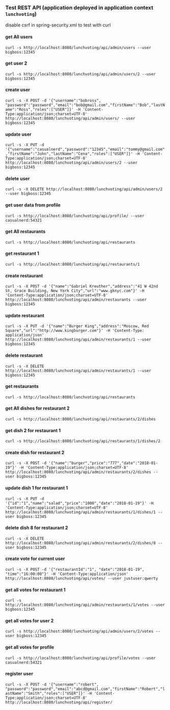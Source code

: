 ### Test REST API (application deployed in application context `lunchvoting`)
disable csrf in spring-security.xml to test with curl

#### get All users
`curl -s http://localhost:8080/lunchvoting/api/admin/users --user bigboss:12345`

#### get user 2
`curl -s http://localhost:8080/lunchvoting/api/admin/users/2 --user bigboss:12345`

#### create user
`curl -s -X POST -d '{"username":"bobross", "password":"password","email":"bob@gmail.com","firstName":"Bob","lastName":"Ross","roles":["USER"]}' -H 'Content-Type:application/json;charset=UTF-8' http://localhost:8080/lunchvoting/api/admin/users/ --user bigboss:12345`

#### update user
`curl -s -X PUT -d '{"username":"casualnerd","password":"12345","email":"tommy@gmail.com","firstName":"John","lastName":"Cena","roles":["USER"]}' -H 'Content-Type:application/json;charset=UTF-8' http://localhost:8080/lunchvoting/api/admin/users/2 --user bigboss:12345`

#### delete user
`curl -s -X DELETE http://localhost:8080/lunchvoting/api/admin/users/2 --user bigboss:12345`

#### get user data from profile
`curl -s http://localhost:8080/lunchvoting/api/profile/ --user casualnerd:54321`

#### get All restaurants
`curl -s http://localhost:8080/lunchvoting/api/restaurants`

#### get restaurant 1
`curl -s http://localhost:8080/lunchvoting/api/restaurants/1`

#### create restaurant
`curl -s -X POST -d '{"name":"Gabriel Kreuther","address":"41 W 42nd St, Grace Building, New York City","url":"www.gknyc.com"}' -H 'Content-Type:application/json;charset=UTF-8' http://localhost:8080/lunchvoting/api/admin/restaurants --user bigboss:12345`

#### update restaurant
`curl -s -X PUT -d '{"name":"Burger King","address":"Moscow, Red Square","url":"http://www.kingburger.com"}' -H 'Content-Type: application/json' http://localhost:8080/lunchvoting/api/admin/restaurants/1 --user bigboss:12345`

#### delete restaurant
`curl -s -X DELETE http://localhost:8080/lunchvoting/api/admin/restaurants/1 --user bigboss:12345`

#### get restaurants
`curl -s http://localhost:8080/lunchvoting/api/restaurants`

#### get All dishes for restaurant 2
`curl -s http://localhost:8080/lunchvoting/api/restaurants/2/dishes`

#### get dish 2 for restaurant 1
`curl -s http://localhost:8080/lunchvoting/api/restaurants/1/dishes/2`

#### create dish for restaurant 2
`curl -s -X POST -d '{"name":"burger","price":"777","date":"2018-01-19"}' -H 'Content-Type:application/json;charset=UTF-8' http://localhost:8080/lunchvoting/api/admin/restaurants/2/dishes --user bigboss:12345`

#### update dish 1 for restaurant 1
`curl -s -X PUT -d '{"id":"1","name":"salad","price":"1000","date":"2018-01-19"}' -H 'Content-Type:application/json;charset=UTF-8' http://localhost:8080/lunchvoting/api/admin/restaurants/1/dishes/1 --user bigboss:12345`

#### delete dish 8 for restaurant 2
`curl -s -X DELETE http://localhost:8080/lunchvoting/api/admin/restaurants/2/dishes/8 --user bigboss:12345`

#### create vote for current user
`curl -s -X POST -d '{"restaurantId":"1", "date":"2018-01-19", "time":"16:00:00"}' -H 'Content-Type:application/json' http://localhost:8080/lunchvoting/api/votes/ --user justuser:qwerty`

#### get all votes for restaurant 1
`curl -s http://localhost:8080/lunchvoting/api/admin/restaurants/1/votes --user bigboss:12345`

#### get all votes for user 2
`curl -s http://localhost:8080/lunchvoting/api/admin/users/2/votes --user bigboss:12345`

#### get all votes for profile
`curl -s http://localhost:8080/lunchvoting/api/profile/votes --user casualnerd:54321`

#### register user
`curl -s -X POST -d '{"username":"robert", "password":"password","email":"abcd@gmail.com","firstName":"Robert","lastName":"Smith","roles":["USER"]}' -H 'Content-Type:application/json;charset=UTF-8' http://localhost:8080/lunchvoting/api/register/`
